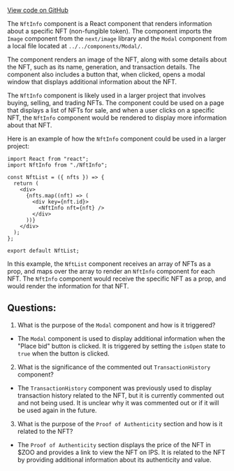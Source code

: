 [View code on GitHub](zoo-labs/zoo/blob/master/core/src/pages/nft-info/index.tsx)

The `NftInfo` component is a React component that renders information about a specific NFT (non-fungible token). The component imports the `Image` component from the `next/image` library and the `Modal` component from a local file located at `../../components/Modal/`. 

The component renders an image of the NFT, along with some details about the NFT, such as its name, generation, and transaction details. The component also includes a button that, when clicked, opens a modal window that displays additional information about the NFT. 

The `NftInfo` component is likely used in a larger project that involves buying, selling, and trading NFTs. The component could be used on a page that displays a list of NFTs for sale, and when a user clicks on a specific NFT, the `NftInfo` component would be rendered to display more information about that NFT. 

Here is an example of how the `NftInfo` component could be used in a larger project:

```
import React from "react";
import NftInfo from "./NftInfo";

const NftList = ({ nfts }) => {
  return (
    <div>
      {nfts.map((nft) => (
        <div key={nft.id}>
          <NftInfo nft={nft} />
        </div>
      ))}
    </div>
  );
};

export default NftList;
```

In this example, the `NftList` component receives an array of NFTs as a prop, and maps over the array to render an `NftInfo` component for each NFT. The `NftInfo` component would receive the specific NFT as a prop, and would render the information for that NFT.
## Questions: 
 1. What is the purpose of the `Modal` component and how is it triggered?
- The `Modal` component is used to display additional information when the "Place bid" button is clicked. It is triggered by setting the `isOpen` state to `true` when the button is clicked.

2. What is the significance of the commented out `TransactionHistory` component?
- The `TransactionHistory` component was previously used to display transaction history related to the NFT, but it is currently commented out and not being used. It is unclear why it was commented out or if it will be used again in the future.

3. What is the purpose of the `Proof of Authenticity` section and how is it related to the NFT?
- The `Proof of Authenticity` section displays the price of the NFT in $ZOO and provides a link to view the NFT on IPS. It is related to the NFT by providing additional information about its authenticity and value.